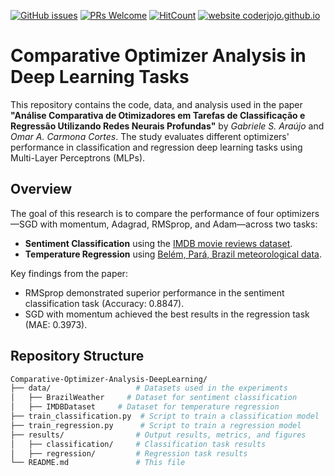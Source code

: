 [![GitHub issues](https://img.shields.io/github/issues/GabrieleAraujo/comparative-optimizer-deeplearning)](https://github.com/GabrieleAraujo/comparative-optimizer-deeplearning/issues) 
[![PRs Welcome](https://img.shields.io/badge/PRs-welcome-yellow.svg?style=flat-square)](https://github.com/GabrieleAraujo/comparative-optimizer-deeplearning/pulls) 
[![HitCount](https://views.whatilearened.today/views/github/GabrieleAraujo/comparative-optimizer-deeplearning.svg)](https://github.com/GabrieleAraujo/comparative-optimizer-deeplearning) 
[![website coderjojo.github.io](https://img.shields.io/website-up-down-yellow-red/http/coderjojo.github.io/creative-profile-readme.svg)](GabrieleAraujo)



# Comparative Optimizer Analysis in Deep Learning Tasks

This repository contains the code, data, and analysis used in the paper **"Análise Comparativa de Otimizadores em Tarefas de Classificação e Regressão Utilizando Redes Neurais Profundas"** by *Gabriele S. Araújo* and *Omar A. Carmona Cortes*. The study evaluates different optimizers' performance in classification and regression deep learning tasks using Multi-Layer Perceptrons (MLPs).

## Overview

The goal of this research is to compare the performance of four optimizers—SGD with momentum, Adagrad, RMSprop, and Adam—across two tasks:
- **Sentiment Classification** using the [IMDB movie reviews dataset](https://bit.ly/3BXLvZm).
- **Temperature Regression** using [Belém, Pará, Brazil meteorological data](https://bit.ly/48qC54D).

Key findings from the paper:
- RMSprop demonstrated superior performance in the sentiment classification task (Accuracy: 0.8847).
- SGD with momentum achieved the best results in the regression task (MAE: 0.3973).

## Repository Structure

```bash
Comparative-Optimizer-Analysis-DeepLearning/
├── data/                   # Datasets used in the experiments
│   ├── BrazilWeather     # Dataset for sentiment classification
│   ├── IMDBDataset     # Dataset for temperature regression
├── train_classification.py  # Script to train a classification model
├── train_regression.py      # Script to train a regression model
├── results/                # Output results, metrics, and figures
│   ├── classification/     # Classification task results
│   ├── regression/         # Regression task results
└── README.md               # This file
